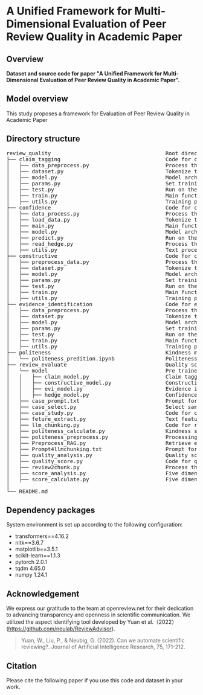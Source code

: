 # A Unified Framework for Multi-Dimensional Evaluation of Peer Review Quality in Academic Paper


## Overview

**Dataset and source code for paper "A Unified Framework for Multi-Dimensional Evaluation of Peer Review Quality in Academic Paper".**



## Model overview

This study proposes a framework for Evaluation of Peer Review Quality in Academic Paper<br>


## Directory structure

<pre>
review_quality                                    Root directory
├── claim_tagging                                 Code for claim tagging model
│   ├── data_preprocess.py                        Process the dataset into training and testing sets
│   ├── dataset.py                                Tokenize the data
│   ├── model.py                                  Model architecture
│   ├── params.py                                 Set training parameters
│   ├── test.py                                   Run on the test set
│   ├── train.py                                  Main function for model training
│   ├── utils.py                                  Training process
├── confidence                                    Code for confidence model
│   ├── data_process.py                           Process the dataset into training and testing sets
│   ├── load_data.py                              Tokenize the data
│   ├── main.py                                   Main function for model training
│   ├── model.py                                  Model architecture
│   ├── predict.py                                Run on the test set
│   ├── read_hedge.py                             Process the raw dataset into the required format
│   ├── utils.py                                  Text processing methods
├── constructive                                  Code for constructiveness model
│   ├── preprocess_data.py                        Process the dataset into training and testing sets
│   ├── dataset.py                                Tokenize the data
│   ├── model.py                                  Model architecture
│   ├── params.py                                 Set training parameters
│   ├── test.py                                   Run on the test set
│   ├── train.py                                  Main function for model training
│   ├── utils.py                                  Training process
├── evidence_identification                       Code for evidence identification model
│   ├── data_preprocess.py                        Process the dataset into training and testing sets
│   ├── dataset.py                                Tokenize the data
│   ├── model.py                                  Model architecture
│   ├── params.py                                 Set training parameters
│   ├── test.py                                   Run on the test set
│   ├── train.py                                  Main function for model training
│   ├── utils.py                                  Training process
├── politeness                                    Kindness model
│   └── politeness_predition.ipynb                Politeness score prediction pipeline
├── review_evaluate                               Quality score calculation
│   └── model                                     Pre trained model architecture
│   │   ├── claim_model.py                        Claim tagging model architecture
│   │   ├── constructive_model.py                 Constructiveness tagging model architecture
│   │   ├── evi_model.py                          Evidence identification model architecture
│   │   ├── hedge_model.py                        Confidence model architecture
│   ├── case_prompt.txt                           Prompt for case study
│   ├── case_select.py                            Select samples for case study
│   ├── case_study.py                             Code for case study
│   ├── feture_extract.py                         Text feature extraction
│   ├── llm_chunking.py                           Code for review chunking
│   ├── politeness_calculate.py                   Kindness score calculation
│   ├── politeness_preprocess.py                  Processing data for Kindness model
│   ├── Preprocess_RAG.py                         Retrieve examples for review chunking
│   ├── Prompt4llmchunking.txt                    Prompt for review chunking
│   ├── quality_analysis.py                       Quality score analysis
│   ├── quality_score.py                          Code for quality score calculation
│   ├── review2chunk.py                           Process the results generated by LLM
│   ├── score_analysis.py                         Five dimensional score analysis
│   ├── score_calculate.py                        Five dimensional score calculation
│
└── README.md
</pre>


## Dependency packages
System environment is set up according to the following configuration:
- transformers==4.16.2
- nltk==3.6.7
- matplotlib==3.5.1
- scikit-learn==1.1.3
- pytorch 2.0.1
- tqdm 4.65.0
- numpy 1.24.1

## Acknowledgement

We express our gratitude to the team at openreview.net for their dedication to advancing transparency and openness in scientific communication. We utilized the aspect identifying tool developed by Yuan et al.（2022）(https://github.com/neulab/ReviewAdvisor).

>Yuan, W., Liu, P., & Neubig, G. (2022). Can we automate scientific reviewing?. Journal of Artificial Intelligence Research, 75, 171-212.<br>


## Citation
Please cite the following paper if you use this code and dataset in your work.




